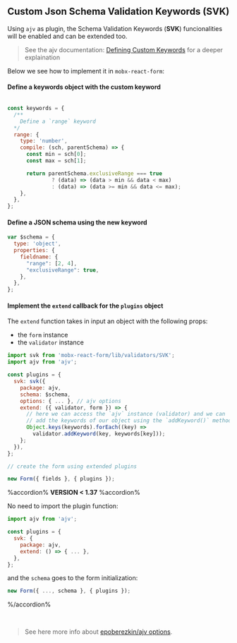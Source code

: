 ## Custom Json Schema Validation Keywords (SVK)

Using `ajv` as plugin, the Schema Validation Keywords (**SVK**) funcionalities will be enabled and can be extended too.

> See the ajv documentation: [Defining Custom Keywords](https://ajv.js.org/keywords.html) for a deeper explaination

Below we see how to implement it in `mobx-react-form`:

#### Define a keywords object with the custom keyword

```javascript

const keywords = {
  /**
    Define a `range` keyword
  */
  range: {
    type: 'number',
    compile: (sch, parentSchema) => {
      const min = sch[0];
      const max = sch[1];

      return parentSchema.exclusiveRange === true
              ? (data) => (data > min && data < max)
              : (data) => (data >= min && data <= max);
    },
  },
};
```

#### Define a JSON schema using the new keyword

```javascript
var $schema = {
  type: 'object',
  properties: {
    fieldname: {
      "range": [2, 4],
      "exclusiveRange": true,
    },
  },
};
```

#### Implement the `extend` callback for the `plugins` object

The `extend` function takes in input an object with the following props:

* the `form` instance
* the `validator` instance

```javascript
import svk from 'mobx-react-form/lib/validators/SVK';
import ajv from 'ajv';

const plugins = {
  svk: svk({
    package: ajv,
    schema: $schema,
    options: { ... }, // ajv options
    extend: ({ validator, form }) => {
      // here we can access the `ajv` instance (validator) and we can
      // add the keywords of our object using the `addKeyword()` method.
      Object.keys(keywords).forEach((key) =>
        validator.addKeyword(key, keywords[key]));
    };
  }),
};

// create the form using extended plugins

new Form({ fields }, { plugins });
```

%accordion% **VERSION < 1.37** %accordion%

No need to import the plugin function:

```javascript
import ajv from 'ajv';

const plugins = {
  svk: {
    package: ajv,
    extend: () => { ... },
  },
};
```

and the `schema` goes to the form initialization:

```javascript
new Form({ ..., schema }, { plugins });
```

%/accordion%

<br />

> See here more info about [epoberezkin/ajv options](https://github.com/epoberezkin/ajv#options).